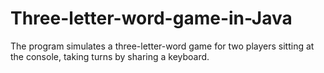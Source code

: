# Three-letter-word-game-in-Java
The program simulates a three-letter-word game for two players sitting at the console, taking turns by sharing a keyboard.
